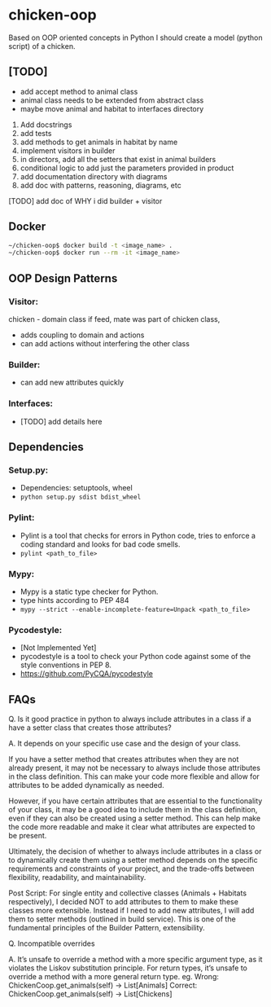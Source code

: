 # chicken-oop
Based on OOP oriented concepts in Python I should create a model (python script) of a chicken.

## [TODO]
- add accept method to animal class
- animal class needs to be extended from abstract class
- maybe move animal and habitat to interfaces directory
1. Add docstrings
2. add tests
3. add methods to get animals in habitat by name
4. implement visitors in builder
5. in directors, add all the setters that exist in animal builders
6. conditional logic to add just the parameters provided in product
7. add documentation directory with diagrams
8. add doc with patterns, reasoning, diagrams, etc

[TODO] add doc of WHY i did builder + visitor

## Docker
```bash
~/chicken-oop$ docker build -t <image_name> .
~/chicken-oop$ docker run --rm -it <image_name>
```

## OOP Design Patterns
### Visitor:
chicken - domain class
if feed, mate was part of chicken class, 
 - adds coupling to domain and actions
 - can add actions without interfering the other class

### Builder:
 - can add new attributes quickly

### Interfaces:
 - [TODO] add details here

## Dependencies

### Setup.py:
- Dependencies: setuptools, wheel
- `python setup.py sdist bdist_wheel`

### Pylint:
- Pylint is a tool that checks for errors in Python code, tries to enforce a coding standard and looks for bad code smells. 
- `pylint <path_to_file>`

### Mypy:
- Mypy is a static type checker for Python.
- type hints according to PEP 484
- `mypy --strict --enable-incomplete-feature=Unpack <path_to_file>`

### Pycodestyle:
- [Not Implemented Yet]
- pycodestyle is a tool to check your Python code against some of the style conventions in PEP 8.
- https://github.com/PyCQA/pycodestyle

## FAQs
Q. Is it good practice in python to always include attributes in a class if a have a setter class that creates those attributes?

A. It depends on your specific use case and the design of your class.

If you have a setter method that creates attributes when they are not already present, it may not be necessary to always include those attributes in the class definition. This can make your code more flexible and allow for attributes to be added dynamically as needed.

However, if you have certain attributes that are essential to the functionality of your class, it may be a good idea to include them in the class definition, even if they can also be created using a setter method. This can help make the code more readable and make it clear what attributes are expected to be present.

Ultimately, the decision of whether to always include attributes in a class or to dynamically create them using a setter method depends on the specific requirements and constraints of your project, and the trade-offs between flexibility, readability, and maintainability.

Post Script: For single entity and collective classes (Animals + Habitats respectively), I decided NOT to add attributes to them to make these classes more extensible. Instead if I need to add new attributes, I will add them to setter methods (outlined in build service). This is one of the fundamental principles of the Builder Pattern, extensibility.

Q. Incompatible overrides

A. It’s unsafe to override a method with a more specific argument type, as it violates the Liskov substitution principle. For return types, it’s unsafe to override a method with a more general return type. 
eg.
Wrong: ChickenCoop.get_animals(self) -> List[Animals]
Correct: ChickenCoop.get_animals(self) -> List[Chickens]